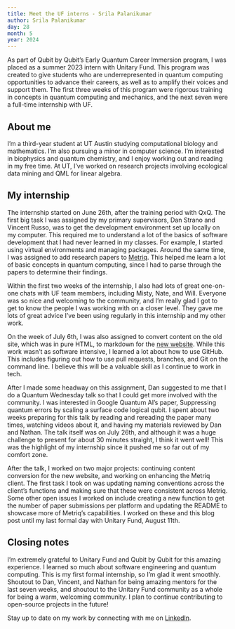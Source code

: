 ```yaml
---
title: Meet the UF interns - Srila Palanikumar
author: Srila Palanikumar
day: 28
month: 5
year: 2024
---
```


As part of Qubit by Qubit’s Early Quantum Career Immersion program, I was placed as a summer 2023 intern with Unitary Fund. This program was created to give students who are underrepresented in quantum computing opportunities to advance their careers, as well as to amplify their voices and support them. The first three weeks of this program were rigorous training in concepts in quantum computing and mechanics, and the next seven were a full-time internship with UF.

## About me

I’m a third-year student at UT Austin studying computational biology and mathematics. I’m also pursuing a minor in computer science. I’m interested in biophysics and quantum chemistry, and I enjoy working out and reading in my free time. At UT, I’ve worked on research projects involving ecological data mining and QML for linear algebra.

## My internship

The internship started on June 26th, after the training period with QxQ. The first big task I was assigned by my primary supervisors, Dan Strano and Vincent Russo, was to get the development environment set up locally on my computer. This required me to understand a lot of the basics of software development that I had never learned in my classes. For example, I started using virtual environments and managing packages. Around the same time, I was assigned to add research papers to [Metriq](https://metriq.info/). This helped me learn a lot of basic concepts in quantum computing, since I had to parse through the papers to determine their findings.

Within the first two weeks of the internship, I also had lots of great one-on-one chats with UF team members, including Misty, Nate, and Will. Everyone was so nice and welcoming to the community, and I’m really glad I got to get to know the people I was working with on a closer level. They gave me lots of great advice I’ve been using regularly in this internship and my other work.

On the week of July 6th, I was also assigned to convert content on the old site, which was in pure HTML, to markdown for the [new website](https://unitary.fund/). While this work wasn’t as software intensive, I learned a lot about how to use GitHub. This includes figuring out how to use pull requests,  branches, and Git on the command line. I believe this will be a valuable skill as I continue to work in tech. 

After I made some headway on this assignment, Dan suggested to me that I do a Quantum Wednesday talk so that I could get more involved with the community. I was interested in Google Quantum AI’s paper, Suppressing quantum errors by scaling a surface code logical qubit. I spent about two weeks preparing for this talk by reading and rereading the paper many times, watching videos about it, and having my materials reviewed by Dan and Nathan. The talk itself was on July 26th, and although it was a huge challenge to present for about 30 minutes straight, I think it went well! This was the highlight of my internship since it pushed me so far out of my comfort zone.

After the talk, I worked on two major projects: continuing content conversion for the new website, and working on enhancing the Metriq client. The first task I took on was updating naming conventions across the client’s functions and making sure that these were consistent across Metriq. Some other open issues I worked on include creating a new function to get the number of paper submissions per platform and updating the README to showcase more of Metriq’s capabilities. I worked on these and this blog post until my last formal day with Unitary Fund, August 11th.

## Closing notes

I’m extremely grateful to Unitary Fund and Qubit by Qubit for this amazing experience. I learned so much about software engineering and quantum computing. This is my first formal internship, so I’m glad it went smoothly. Shoutout to Dan, Vincent, and Nathan for being amazing mentors for the last seven weeks, and shoutout to the Unitary Fund community as a whole for being a warm, welcoming community. I plan to continue contributing to open-source projects in the future!

Stay up to date on my work by connecting with me on [LinkedIn](https://www.linkedin.com/in/srilapalanikumar/).

